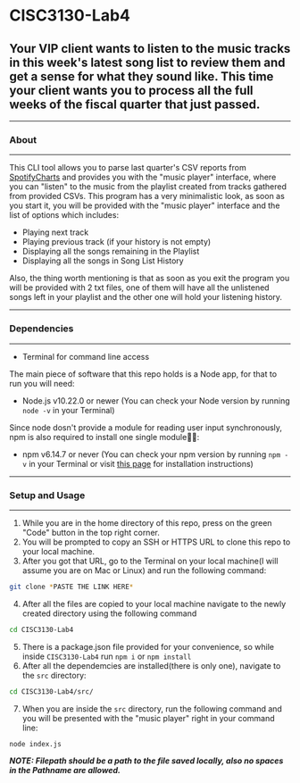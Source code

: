 # CISC3130-Lab4
## Your VIP client wants to listen to the music tracks in this week's latest song list to review them and get a sense for what they sound like. This time your client wants you to process all the full weeks of the fiscal quarter that just passed.

---
### About
---
This CLI tool allows you to parse last quarter's CSV reports from [SpotifyCharts](https://spotifycharts.com/regional) and provides you with the "music player" interface, where you can "listen" to the music from the playlist created from tracks gathered from provided CSVs.
This program has a very minimalistic look, as soon as you start it, you will be provided with the "music player" interface and the list of options which includes:
* Playing next track
* Playing previous track (if your history is not empty)
* Displaying all the songs remaining in the Playlist  
* Displaying all the songs in Song List History  

Also, the thing worth mentioning is that as soon as you exit the program you will be provided with 2 txt files, one of them will have all the unlistened songs left in your playlist and the other one will hold your listening history.

---
### Dependencies
---
- Terminal for command line access  

The main piece of software that this repo holds is a Node app, for that to run you will need:
- Node.js v10.22.0 or newer (You can check your Node version by running ```node -v``` in your Terminal) 

Since node dosn't provide a module for reading user input synchronously, npm is also required to install one single module🤷‍♂️:
- npm v6.14.7 or never (You can check your npm version by running ```npm -v``` in your Terminal or visit [this page](https://www.npmjs.com/get-npm) for installation instructions) 

---
### Setup and Usage
---
1. While you are in the home directory of this repo, press on the green "Code" button in the top right corner.
2. You will be prompted to copy an SSH or HTTPS URL to clone this repo to your local machine.
3. After you got that URL, go to the Terminal on your local machine(I will assume you are on Mac or Linux) and run the following command: 
```zsh
git clone *PASTE THE LINK HERE*
```
4. After all the files are copied to your local machine navigate to the newly created directory using the following command 
```zsh 
cd CISC3130-Lab4
```  
5. There is a package.json file provided for your convenience, so while inside `CISC3130-Lab4` run `npm i` or `npm install`
6. After all the dependemcies are installed(there is only one), navigate to the `src` directory:
```zsh 
cd CISC3130-Lab4/src/
```  
7. When you are inside the `src` directory, run the following command and you will be presented with the "music player" right in your command line: 
```zsh
node index.js
```  

***NOTE: Filepath should be a path to the file saved locally, also no spaces in the Pathname are allowed.***
